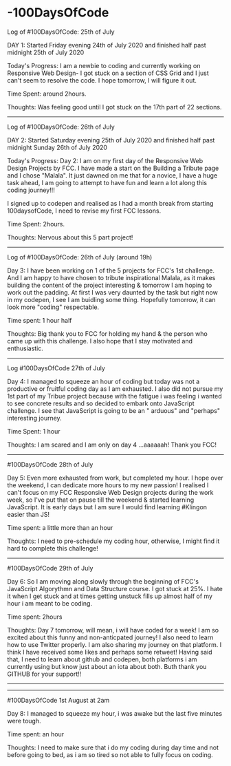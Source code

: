 # -100DaysOfCode

Log of #100DaysOfCode: 25th of July

DAY 1: Started Friday evening 24th of July 2020 and finished  half past midnight 25th of July 2020

Today's Progress: I am a newbie to coding and currently working on Responsive Web Design- I got stuck on a section of CSS Grid and I just can't seem to resolve the code. I hope tomorrow, I will figure it out. 

Time Spent: around 2hours.

Thoughts: Was feeling good until I got stuck on the 17th part of 22 sections.

-------
Log of #100DaysOfCode: 26th of July

DAY 2: Started Saturday evening 25th of July 2020 and finished half past midnight Sunday 26th of July 2020

Today's Progress: Day 2: I am  on my first day of  the Responsive Web Design Projects by FCC. I have made a start on the Building a Tribute page and I chose "Malala".  It just dawned on me that for a novice, I have a huge task ahead, I am going to attempt to have fun and learn a lot along this coding journey!!! 

I signed up to codepen and realised as I had a month break from starting 100daysofCode, I need to revise my first FCC lessons.

Time Spent: 2hours.

Thoughts: Nervous about this 5 part project!

----
Log of #100DaysOfCode: 26th of July (around 19h)

Day 3: I have been working on 1 of the 5 projects for FCC's 1st challenge. And I am happy to have chosen to tribute inspirational Malala, as it makes building the  content of the project interesting  & tomorrow I am hoping to work out the padding. At first I was very daunted by the task but right now in my codepen, I see I am buidling some thing. Hopefully tomorrow, it can look more "coding" respectable.

Time spent: 1 hour half


Thoughts: Big thank you to FCC for holding my  hand & the person who came up with this challenge. I also hope that I stay motivated and enthusiastic.

-------

Log #100DaysOfCode 27th of July 



Day 4: I managed to squeeze an hour of coding but today was not a productive or fruitful coding day as I am exhausted.
       I also did not pursue my 1st part of  my Tribue project because with the fatigue i was feeling i wanted to see concrete results and so decided to embark onto JavaScript challenge.  I see that JavaScript is going to be an " arduous" and "perhaps" interesting journey.

Time Spent: 1 hour

Thoughts: I am scared and I am only on day 4 ...aaaaaah! Thank you FCC!


-------


#100DaysOfCode 28th of July

Day 5: Even more exhausted from work, but completed my  hour. I hope over the weekend, I can dedicate more hours to my new passion!
 I realised I can't focus on my FCC Responsive Web Design projects during the work week, so I've put that on pause till the weekend & started learning JavaScript. It is early days but I am sure I would find learning #Klingon easier than JS! 


Time spent: a little more than an hour

Thoughts: I need to pre-schedule my coding hour, otherwise, I might find it hard to complete this  challenge!

------------------
#100DaysOfCode 29th of July

Day 6: So I am moving along slowly through the beginning of FCC's JavaScript Algorythmn and Data Structure course. I got stuck at 25%. I hate it when I get stuck and at times getting unstuck fills up almost half of my hour i am meant to be coding. 


Time spent: 2hours

Thoughts: Day 7 tomorrow, will mean, i will have coded for a week! I am so excited about this funny and non-anticpated journey! I also need to learn how to use Twitter properly. I am also sharing my journey on that platform. I think I have received some likes and perhaps some retweet! Having said that, I need to learn about github and codepen, both platforms i am currently using but know just about an iota about both. Buth thank you GITHUB for your support!!


---
---------
#100DaysOfCode 1st August at 2am

Day 8: I managed to squeeze my hour, i was awake but the last five minutes were tough.


Time spent: an hour

Thoughts: I need to make sure that i do my coding during day time and not before going to bed, as i am so tired so not able to fully focus on coding.

